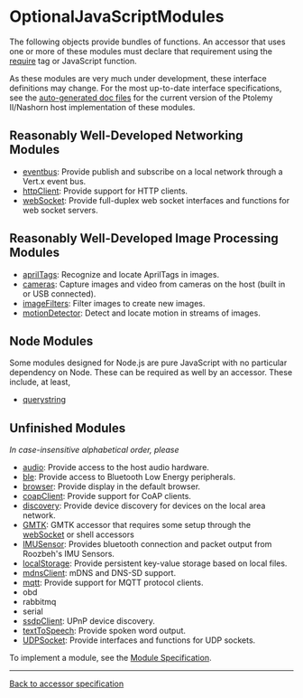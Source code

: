 
# OptionalJavaScriptModules

The following objects provide bundles of functions. An accessor that uses one or more of these modules must declare that requirement using the [require][1] tag or JavaScript function. 

As these modules are very much under development, these interface definitions may change. For the most up-to-date interface specifications, see the [auto-generated doc files][2] for the current version of the Ptolemy II/Nashorn host implementation of these modules. 



## Reasonably Well-Developed Networking Modules

*   [eventbus][3]: Provide publish and subscribe on a local network through a Vert.x event bus. 
*   [httpClient][4]: Provide support for HTTP clients. 
*   [webSocket][5]: Provide full-duplex web socket interfaces and functions for web socket servers. 



## Reasonably Well-Developed Image Processing Modules

*   [aprilTags][6]: Recognize and locate AprilTags in images. 
*   [cameras][7]: Capture images and video from cameras on the host (built in or USB connected). 
*   [imageFilters][8]: Filter images to create new images. 
*   [motionDetector][9]: Detect and locate motion in streams of images. 



## Node Modules

Some modules designed for Node.js are pure JavaScript with no particular dependency on Node. These can be required as well by an accessor. These include, at least, 

*   [querystring][10] 



## Unfinished Modules

*In case-insensitive alphabetical order, please* 

*   [audio][11]: Provide access to the host audio hardware. 
*   [ble][12]: Provide access to Bluetooth Low Energy peripherals. 
*   [browser][13]: Provide display in the default browser. 
*   [coapClient][14]: Provide support for CoAP clients. 
*   [discovery][15]: Provide device discovery for devices on the local area network. 
*   [GMTK][16]: GMTK accessor that requires some setup through the [webSocket][5] or shell accessors 
*   [IMUSensor][17]: Provides bluetooth connection and packet output from Roozbeh's IMU Sensors. 
*   [localStorage][18]: Provide persistent key-value storage based on local files. 
*   [mdnsClient][19]: mDNS and DNS-SD support. 
*   [mqtt][20]: Provide support for MQTT protocol clients. 
*   obd 
*   rabbitmq 
*   serial 
*   [ssdpClient][21]: UPnP device discovery. 
*   [textToSpeech][22]: Provide spoken word output. 
*   [UDPSocket][23]: Provide interfaces and functions for UDP sockets. 

To implement a module, see the [Module Specification][24]. 



* * *

[Back to accessor specification][25]

 [1]: https://www.terraswarm.org/accessors/wiki/Version0/Require
 [2]: https://chess.eecs.berkeley.edu/ptexternal/src/ptII/doc/codeDoc/js/index.html
 [3]: https://www.terraswarm.org/accessors/wiki/Version0/Eventbus
 [4]: https://www.terraswarm.org/accessors/wiki/Version0/HttpClient
 [5]: https://www.terraswarm.org/accessors/wiki/Version0/WebSocket
 [6]: https://www.terraswarm.org/accessors/wiki/Version0/AprilTags
 [7]: https://www.terraswarm.org/accessors/wiki/Version0/Cameras
 [8]: https://www.terraswarm.org/accessors/wiki/Version0/ImageFilters
 [9]: https://www.terraswarm.org/accessors/wiki/Version0/MotionDetector
 [10]: https://nodejs.org/api/querystring.html
 [11]: https://www.terraswarm.org/accessors/wiki/Version0/Audio
 [12]: https://www.terraswarm.org/accessors/wiki/Version0/Ble
 [13]: https://www.terraswarm.org/accessors/wiki/Version0/Browser
 [14]: https://www.terraswarm.org/accessors/wiki/Version0/CoapClient
 [15]: https://www.terraswarm.org/accessors/wiki/Version0/Discovery
 [16]: https://www.terraswarm.org/accessors/wiki/Version0/GMTK
 [17]: https://www.terraswarm.org/accessors/wiki/Version0/IMUSensor
 [18]: https://www.terraswarm.org/accessors/wiki/Version0/LocalStorage
 [19]: https://www.terraswarm.org/accessors/wiki/Version0/MdnsClient?action=edit
 [20]: https://www.terraswarm.org/accessors/wiki/Version0/Mqtt
 [21]: https://www.terraswarm.org/accessors/wiki/Version0/SsdpClient
 [22]: https://www.terraswarm.org/accessors/wiki/Version0/TextToSpeech
 [23]: https://www.terraswarm.org/accessors/wiki/Version0/UDPSocket
 [24]: https://www.terraswarm.org/accessors/wiki/Version0/ModuleSpecification
 [25]: https://www.terraswarm.org/accessors/wiki/Version0/1aAccessorsSpecification
